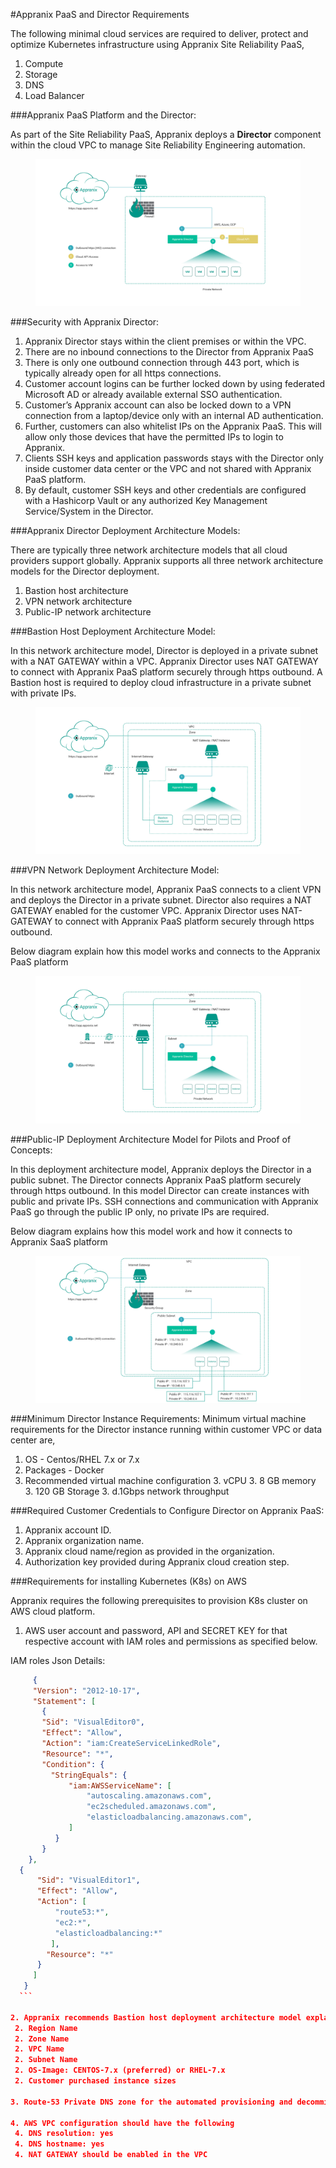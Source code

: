 #Appranix PaaS and Director Requirements

The following minimal cloud services are required to deliver, protect and optimize Kubernetes infrastructure using Appranix Site Reliability PaaS,

1. Compute
2. Storage
3. DNS
4. Load Balancer


###Appranix PaaS Platform and the Director:

As part of the Site Reliability PaaS, Appranix deploys a **Director** component within the cloud VPC to manage Site Reliability Engineering automation.



<figure class="concept_image">
  <img src="../../images/appranix-director-communication.jpg" alt="Navbar" title="Navbar">
</figure>


###Security with Appranix Director:


1. Appranix Director stays within the client premises or within the VPC.
2. There are no inbound connections to the Director from Appranix PaaS
3. There is only one outbound connection through 443 port, which is typically already open for all https connections.
4. Customer account logins can be further locked down by using federated Microsoft AD or already available external SSO authentication.
5. Customer’s Appranix account can also be locked down to a VPN connection from a laptop/device only with an internal AD authentication.
6. Further, customers can also whitelist IPs on the Appranix PaaS. This will allow only those devices that have the permitted IPs to login to Appranix.
7. Clients SSH keys and application passwords stays with the Director only inside customer data center or the VPC and not shared with Appranix PaaS platform.
8. By default, customer SSH keys and other credentials are configured with a Hashicorp Vault or any authorized Key Management Service/System in the Director.


###Appranix Director Deployment Architecture Models:


There are typically three network architecture models that all cloud providers support globally. Appranix supports all three network architecture models for the Director deployment.

1. Bastion host architecture
2. VPN network architecture
3. Public-IP network architecture


###Bastion Host Deployment Architecture Model:

In this network architecture model, Director is deployed in a private subnet with a NAT GATEWAY within a VPC. Appranix Director uses NAT GATEWAY to connect with Appranix PaaS platform securely through https outbound. A Bastion host is required to deploy cloud infrastructure in a private subnet with private IPs.



<figure class="concept_image">
  <img src="../../images/bastion-model.jpg" alt="Navbar" title="Navbar">
</figure>


###VPN Network Deployment Architecture Model:

In this network architecture model, Appranix PaaS connects to a client VPN and deploys the Director in a private subnet. Director also requires a NAT GATEWAY enabled for the customer VPC. Appranix Director uses NAT-GATEWAY to connect with Appranix PaaS platform securely through https outbound.

Below diagram explain how this model works and connects to the Appranix PaaS platform




<figure class="concept_image">
  <img src="../../images/vpn-model.jpg" alt="Navbar" title="Navbar">
</figure>



###Public-IP Deployment Architecture Model for Pilots and Proof of Concepts:

In this deployment architecture model, Appranix deploys the Director in a public subnet. The Director connects Appranix PaaS platform securely through https outbound. In this model Director can create instances with public and private IPs. SSH connections and communication with Appranix PaaS go through the public IP only, no private IPs are required.

Below diagram explains how this model work and how it connects to Appranix SaaS platform



<figure class="concept_image">
  <img src="../../images/public-model.jpg" alt="Navbar" title="Navbar">
</figure>


###Minimum Director Instance Requirements:
Minimum virtual machine requirements for the Director instance running within customer VPC or data center are,

  1. OS - Centos/RHEL 7.x or 7.x
  2. Packages - Docker
  3. Recommended virtual machine configuration
        3.  vCPU
        3. 8 GB memory
        3. 120 GB Storage
        3. d.1Gbps network throughput


###Required Customer Credentials to Configure Director on Appranix PaaS:

  1. Appranix account ID.
  2. Appranix organization name.
  3. Appranix cloud name/region as provided in the organization.
  4. Authorization key provided during Appranix cloud creation step.

###Requirements for installing Kubernetes (K8s) on AWS

Appranix requires the following prerequisites to provision K8s cluster on AWS cloud platform.

  1. AWS user account and password, API and SECRET KEY for that respective account with IAM roles and permissions as specified below.

  IAM roles Json Details:

   ```json
        {
        "Version": "2012-10-17",
        "Statement": [
          {
          "Sid": "VisualEditor0",
          "Effect": "Allow",
          "Action": "iam:CreateServiceLinkedRole",
          "Resource": "*",
          "Condition": {
            "StringEquals": {
                "iam:AWSServiceName": [
                    "autoscaling.amazonaws.com",
                    "ec2scheduled.amazonaws.com",
                    "elasticloadbalancing.amazonaws.com",
                ]
             }
          }
       },
     {
         "Sid": "VisualEditor1",
         "Effect": "Allow",
         "Action": [
             "route53:*",
             "ec2:*",
             "elasticloadbalancing:*"
            ],
           "Resource": "*"
         }
        ]
      }
     ```

  2. Appranix recommends Bastion host deployment architecture model explained above for the AWS cloud with the following details
    2. Region Name
    2. Zone Name
    2. VPC Name
    2. Subnet Name
    2. OS-Image: CENTOS-7.x (preferred) or RHEL-7.x
    2. Customer purchased instance sizes

  3. Route-53 Private DNS zone for the automated provisioning and decommissioning of Kubernetes cluster nodes

  4. AWS VPC configuration should have the following
    4. DNS resolution: yes
    4. DNS hostname: yes
    4. NAT GATEWAY should be enabled in the VPC
